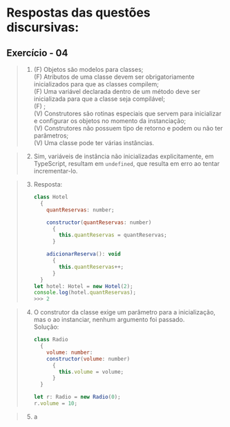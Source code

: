 # Respostas das questões discursivas:

## Exercício - 04

> 1. (F) Objetos são modelos para classes;<br>
>    (F) Atributos de uma classe devem ser obrigatoriamente inicializados para que as classes compilem;<br>
>    (F) Uma variável declarada dentro de um método deve ser inicializada para que a classe seja compilável;<br>
>    (F) ;<br>
>    (V) Construtores são rotinas especiais que servem para inicializar e configurar os objetos no momento da instanciação;<br>
>    (V) Construtores não possuem tipo de retorno e podem ou não ter parâmetros;<br>
>    (V) Uma classe pode ter várias instâncias.

> 2. Sim, variáveis de instância não inicializadas explicitamente, em TypeScript, resultam em `undefined`, que resulta em erro ao tentar incrementar-lo.

> 3. Resposta:
>    ```JavaScript
>    class Hotel
>      {
>        quantReservas: number;
>
>        constructor(quantReservas: number)
>          {
>            this.quantReservas = quantReservas;
>          }
>
>        adicionarReserva(): void
>          {
>            this.quantReservas++;
>          }
>      }
>    let hotel: Hotel = new Hotel(2);
>    console.log(hotel.quantReservas);
>    >>> 2
>    ```

> 4. O construtor da classe exige um parâmetro para a inicialização, mas o ao instanciar, nenhum argumento foi passado.<br>
> Solução:
>    ```JavaScript
>    class Radio
>      {
>        volume: number:
>        constructor(volume: number)
>          {
>            this.volume = volume;
>          }
>      }
>
>    let r: Radio = new Radio(0);
>    r.volume = 10;
>    ```

> 5. a
